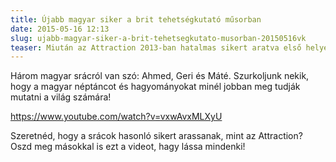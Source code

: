 ```yaml
---
title: Újabb magyar siker a brit tehetségkutató műsorban
date: 2015-05-16 12:13
slug: ujabb-magyar-siker-a-brit-tehetsegkutato-musorban-20150516vk
teaser: Miután az Attraction 2013-ban hatalmas sikert aratva első helyen végzett, most újabb magyar csoportnak drukkolhatunk a Britain's Got More Talent tehetségkutató showban. Idén a Fricska Néptáncegyüttes nevezett be a műsorba. Első fellépésük hatalmas sikert aratott.
---
```


Három magyar srácról van szó: Ahmed, Geri és Máté. Szurkoljunk nekik, hogy a magyar néptáncot és hagyományokat minél jobban meg tudják mutatni a világ számára!

https://www.youtube.com/watch?v=vxwAvxMLXyU

Szeretnéd, hogy a srácok hasonló sikert arassanak, mint az Attraction? Oszd meg másokkal is ezt a videot, hagy lássa mindenki!
